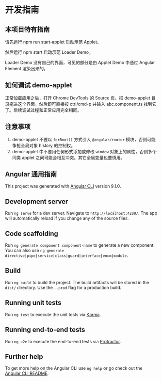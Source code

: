 # 开发指南

## 本项目特有指南

请先运行 npm run start-applet 启动示范 Applet。

然后运行 npm start 启动示范 Loader Demo。

Loader Demo 没有自己的界面，可见的部分是由 Applet Demo 中通过 Angular Element 渲染出来的。

## 如何调试 demo-applet

正常加载应用之后，打开 Chrome DevTools 的 Source 页，把 demo-applet 目录拖进这个界面。然后即可直接按 ctrl/cmd-p 并输入 abc.component.ts 找到它了。后续调试过程和正常应用完全相同。

## 注意事项

1. demo-applet 不要以 `forRoot()` 方式引入 `@angular/router` 模块，否则可能争抢全局对象 history 的控制权。
2. demo-applet 中不要用任何形式添加或修改 `window` 对象上的属性，否则多个同类 applet 之间可能会相互冲突。其它全局变量也要慎用。

## Angular 通用指南

This project was generated with [Angular CLI](https://github.com/angular/angular-cli) version 9.1.0.

## Development server

Run `ng serve` for a dev server. Navigate to `http://localhost:4200/`. The app will automatically reload if you change any of the source files.

## Code scaffolding

Run `ng generate component component-name` to generate a new component. You can also use `ng generate directive|pipe|service|class|guard|interface|enum|module`.

## Build

Run `ng build` to build the project. The build artifacts will be stored in the `dist/` directory. Use the `--prod` flag for a production build.

## Running unit tests

Run `ng test` to execute the unit tests via [Karma](https://karma-runner.github.io).

## Running end-to-end tests

Run `ng e2e` to execute the end-to-end tests via [Protractor](http://www.protractortest.org/).

## Further help

To get more help on the Angular CLI use `ng help` or go check out the [Angular CLI README](https://github.com/angular/angular-cli/blob/master/README.md).
